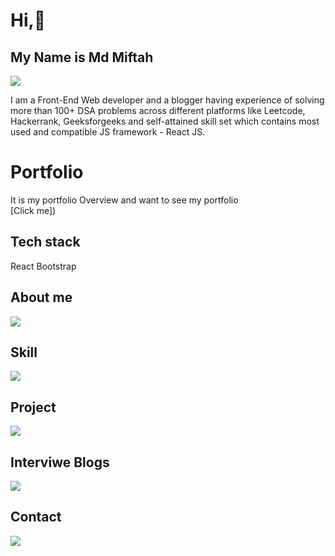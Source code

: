 
# Hi,👋

## My Name is Md Miftah <br/>
 <img src="https://readme-typing-svg.herokuapp.com?lines=Web+Developer+at+SAET;&center=true&width=400&height=50"></a>
 
I am a Front-End Web developer and a blogger having experience of solving more than 100+ DSA problems across different platforms like Leetcode, Hackerrank, Geeksforgeeks and self-attained skill set which contains most used and compatible JS framework - React JS.

# Portfolio
It is my portfolio Overview and want to see my portfolio  <br/>
[Click me]) 
## Tech stack 
 React Bootstrap 

## About me
<img src="Img/About.PNG">

## Skill
<img src="Img/Skill.PNG">

## Project
<img src="Img/Project.PNG">


## Interviwe Blogs
<img src="Img/InterviweBlog.PNG">

## Contact
<img src="Img/Contact.PNG">
